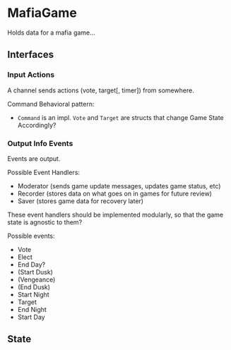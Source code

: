 

# MafiaGame

Holds data for a mafia game...

## Interfaces

### Input Actions

A channel sends actions (vote, target[, timer]) from somewhere.

Command Behavioral pattern:
- `Command` is an impl. `Vote` and `Target` are structs that change Game State Accordingly?


### Output Info Events

Events are output.

Possible Event Handlers:
- Moderator (sends game update messages, updates game status, etc)
- Recorder (stores data on what goes on in games for future review)
- Saver (stores game data for recovery later)

These event handlers should be implemented modularly, so that the game state is agnostic to them?

Possible events:
- Vote
- Elect
- End Day?
- (Start Dusk)
- (Vengeance)
- (End Dusk)
- Start Night
- Target
- End Night
- Start Day

## State
